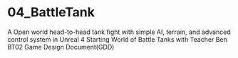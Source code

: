 # 04_BattleTank
A Open world head-to-head tank fight with simple AI, terrain, and advanced control system in Unreal 4
Starting World of Battle Tanks with Teacher Ben
BT02 Game Design Document(GDD)
